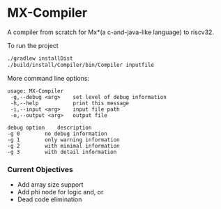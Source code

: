 # MX-Compiler
A compiler from scratch for Mx*(a c-and-java-like language)
to riscv32.

To run the project
```bash
./gradlew installDist
./build/install/Compiler/bin/Compiler inputfile
```
More command line options:

    usage: MX-Compiler
     -g,--debug <arg>    set level of debug information
     -h,--help           print this message
     -i,--input <arg>    input file path
     -o,--output <arg>   output file
    
    debug option	description
    -g 0		no debug information
    -g 1		only warning information
    -g 2		with minimal information
    -g 3		with detail information

### Current Objectives
* Add array size support
* Add phi node for logic and, or
* Dead code elimination

